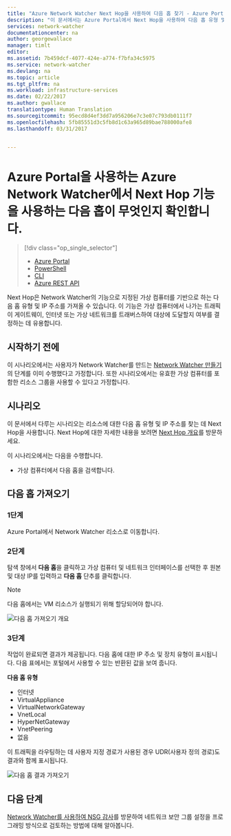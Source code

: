 ```yaml
---
title: "Azure Network Watcher Next Hop을 사용하여 다음 홉 찾기 - Azure Portal | Microsoft Docs"
description: "이 문서에서는 Azure Portal에서 Next Hop을 사용하여 다음 홉 유형 및 IP 주소를 찾을 수 있는 방법을 설명합니다."
services: network-watcher
documentationcenter: na
author: georgewallace
manager: timlt
editor: 
ms.assetid: 7b459dcf-4077-424e-a774-f7bfa34c5975
ms.service: network-watcher
ms.devlang: na
ms.topic: article
ms.tgt_pltfrm: na
ms.workload: infrastructure-services
ms.date: 02/22/2017
ms.author: gwallace
translationtype: Human Translation
ms.sourcegitcommit: 95ecd8d4ef3dd7a956206e7c3e07c793db0111f7
ms.openlocfilehash: 5fb85551d3c5fb8d1c63a965d89bae788000afe8
ms.lasthandoff: 03/31/2017


---
```


# <a name="find-out-what-the-next-hop-type-is-using-the-next-hop-capability-in-azure-network-watcher-using-the-portal"></a>Azure Portal을 사용하는 Azure Network Watcher에서 Next Hop 기능을 사용하는 다음 홉이 무엇인지 확인합니다.

> [!div class="op_single_selector"]
> - [Azure Portal](network-watcher-check-next-hop-portal.md)
> - [PowerShell](network-watcher-check-next-hop-powershell.md)
> - [CLI](network-watcher-check-next-hop-cli.md)
> - [Azure REST API](network-watcher-check-next-hop-rest.md)

Next Hop은 Network Watcher의 기능으로 지정된 가상 컴퓨터를 기반으로 하는 다음 홉 유형 및 IP 주소를 가져올 수 있습니다. 이 기능은 가상 컴퓨터에서 나가는 트래픽이 게이트웨이, 인터넷 또는 가상 네트워크를 트래버스하여 대상에 도달할지 여부를 결정하는 데 유용합니다.

## <a name="before-you-begin"></a>시작하기 전에

이 시나리오에서는 사용자가 Network Watcher를 만드는 [Network Watcher 만들기](network-watcher-create.md)의 단계를 이미 수행했다고 가정합니다. 또한 시나리오에서는 유효한 가상 컴퓨터를 포함한 리소스 그룹을 사용할 수 있다고 가정합니다.

## <a name="scenario"></a>시나리오

이 문서에서 다루는 시나리오는 리소스에 대한 다음 홉 유형 및 IP 주소를 찾는 데 Next Hop을 사용합니다. Next Hop에 대한 자세한 내용을 보려면 [Next Hop 개요](network-watcher-next-hop-overview.md)를 방문하세요.

이 시나리오에서는 다음을 수행합니다.

* 가상 컴퓨터에서 다음 홉을 검색합니다.

## <a name="get-next-hop"></a>다음 홉 가져오기

### <a name="step-1"></a>1단계

Azure Portal에서 Network Watcher 리소스로 이동합니다.

### <a name="step-2"></a>2단계

탐색 창에서 **다음 홉**을 클릭하고 가상 컴퓨터 및 네트워크 인터페이스를 선택한 후 원본 및 대상 IP를 입력하고 **다음 홉** 단추를 클릭합니다.

> [!NOTE]
> 다음 홉에서는 VM 리소스가 실행되기 위해 할당되어야 합니다.

![다음 홉 가져오기 개요][1]

### <a name="step-3"></a>3단계

작업이 완료되면 결과가 제공됩니다. 다음 홉에 대한 IP 주소 및 장치 유형이 표시됩니다. 다음 표에서는 포털에서 사용할 수 있는 반환된 값을 보여 줍니다.

**다음 홉 유형**

* 인터넷
* VirtualAppliance
* VirtualNetworkGateway
* VnetLocal
* HyperNetGateway
* VnetPeering
* 없음

이 트래픽을 라우팅하는 데 사용자 지정 경로가 사용된 경우 UDR(사용자 정의 경로)도 결과와 함께 표시됩니다.

![다음 홉 결과 가져오기][2]

## <a name="next-steps"></a>다음 단계

[Network Watcher를 사용하여 NSG 감사](network-watcher-nsg-auditing-powershell.md)를 방문하여 네트워크 보안 그룹 설정을 프로그래밍 방식으로 검토하는 방법에 대해 알아봅니다.

[1]: ./media/network-watcher-check-next-hop-portal/figure1.png
[2]: ./media/network-watcher-check-next-hop-portal/figure2.png















